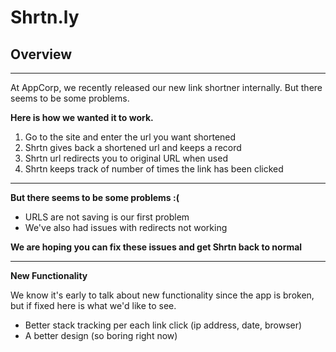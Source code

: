 Shrtn.ly
============
## Overview
***
At AppCorp, we recently released our new link shortner internally. But there seems to be some problems. 

**Here is how we wanted it to work.**

1. Go to the site and enter the url you want shortened
2. Shrtn gives back a shortened url and keeps a record
3. Shrtn url redirects you to original URL when used
4. Shrtn keeps track of number of times the link has been clicked

***

**But there seems to be some problems :(**

* URLS are not saving is our first problem
* We've also had issues with redirects not working

**We are hoping you can fix these issues and get Shrtn back to normal**

***

**New Functionality**

We know it's early to talk about new functionality since the app is broken, but if fixed here is what we'd like to see.

* Better stack tracking per each link click (ip address, date, browser)
* A better design (so boring right now)


